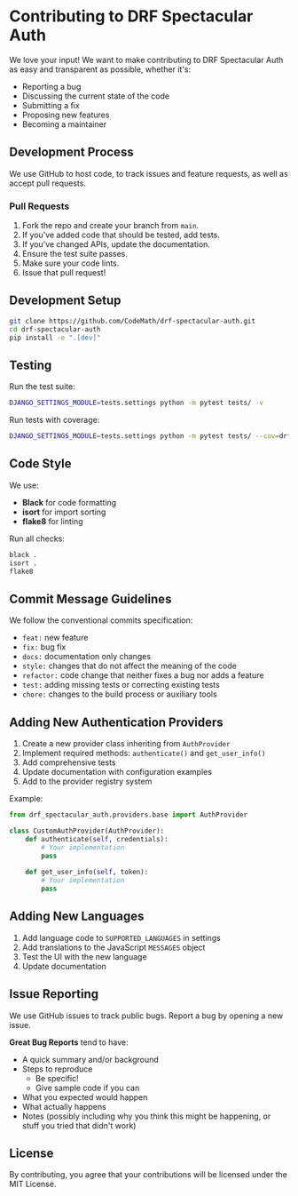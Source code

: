 # Contributing to DRF Spectacular Auth

We love your input! We want to make contributing to DRF Spectacular Auth as easy and transparent as possible, whether it's:

- Reporting a bug
- Discussing the current state of the code
- Submitting a fix
- Proposing new features
- Becoming a maintainer

## Development Process

We use GitHub to host code, to track issues and feature requests, as well as accept pull requests.

### Pull Requests

1. Fork the repo and create your branch from `main`.
2. If you've added code that should be tested, add tests.
3. If you've changed APIs, update the documentation.
4. Ensure the test suite passes.
5. Make sure your code lints.
6. Issue that pull request!

## Development Setup

```bash
git clone https://github.com/CodeMath/drf-spectacular-auth.git
cd drf-spectacular-auth
pip install -e ".[dev]"
```

## Testing

Run the test suite:

```bash
DJANGO_SETTINGS_MODULE=tests.settings python -m pytest tests/ -v
```

Run tests with coverage:

```bash
DJANGO_SETTINGS_MODULE=tests.settings python -m pytest tests/ --cov=drf_spectacular_auth
```

## Code Style

We use:
- **Black** for code formatting
- **isort** for import sorting
- **flake8** for linting

Run all checks:

```bash
black .
isort .
flake8
```

## Commit Message Guidelines

We follow the conventional commits specification:

- `feat:` new feature
- `fix:` bug fix
- `docs:` documentation only changes
- `style:` changes that do not affect the meaning of the code
- `refactor:` code change that neither fixes a bug nor adds a feature
- `test:` adding missing tests or correcting existing tests
- `chore:` changes to the build process or auxiliary tools

## Adding New Authentication Providers

1. Create a new provider class inheriting from `AuthProvider`
2. Implement required methods: `authenticate()` and `get_user_info()`
3. Add comprehensive tests
4. Update documentation with configuration examples
5. Add to the provider registry system

Example:

```python
from drf_spectacular_auth.providers.base import AuthProvider

class CustomAuthProvider(AuthProvider):
    def authenticate(self, credentials):
        # Your implementation
        pass
    
    def get_user_info(self, token):
        # Your implementation  
        pass
```

## Adding New Languages

1. Add language code to `SUPPORTED_LANGUAGES` in settings
2. Add translations to the JavaScript `MESSAGES` object
3. Test the UI with the new language
4. Update documentation

## Issue Reporting

We use GitHub issues to track public bugs. Report a bug by opening a new issue.

**Great Bug Reports** tend to have:

- A quick summary and/or background
- Steps to reproduce
  - Be specific!
  - Give sample code if you can
- What you expected would happen
- What actually happens
- Notes (possibly including why you think this might be happening, or stuff you tried that didn't work)

## License

By contributing, you agree that your contributions will be licensed under the MIT License.
